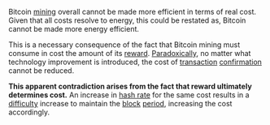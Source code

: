Bitcoin [mining](Glossary#mine) overall cannot be made more efficient in terms of real cost. Given that all costs resolve to energy, this could be restated as, Bitcoin cannot be made more energy efficient.

This is a necessary consequence of the fact that Bitcoin mining must consume in cost the amount of its [reward](Glossary#reward). [Paradoxically](https://en.wikipedia.org/wiki/Paradox), no matter what technology improvement is introduced, the cost of [transaction](Glossary#transaction) [confirmation](Glossary#confirmation) cannot be reduced.

**This apparent contradiction arises from the fact that reward ultimately determines cost.** An increase in [hash rate](Glossary#hash-rate) for the same cost results in a [difficulty](Glossary#difficulty) increase to maintain the [block](Glossary#block) [period](Glossary#period), increasing the cost accordingly.